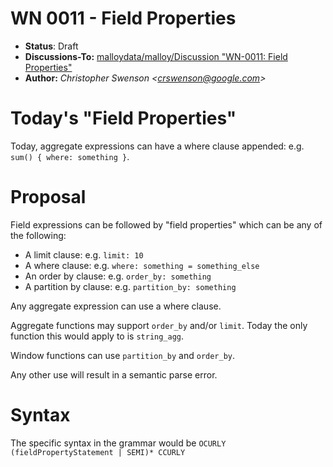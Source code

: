 # WN 0011 - Field Properties

- **Status**: Draft
- **Discussions-To:**  [malloydata/malloy/Discussion "WN-0011: Field Properties"](https://github.com/malloydata/malloy/discussions/1571])
- **Author:** _Christopher Swenson \<crswenson@google.com>_

# Today's "Field Properties"

Today, aggregate expressions can have a where clause appended: e.g. `sum() { where: something }`.

# Proposal 

Field expressions can be followed by "field properties" which can be any of the following:
- A limit clause: e.g. `limit: 10`
- A where clause: e.g. `where: something = something_else`
- An order by clause: e.g. `order_by: something`
- A partition by clause: e.g. `partition_by: something`

Any aggregate expression can use a where clause.

Aggregate functions may support `order_by` and/or `limit`. Today the only function this would apply to is `string_agg`.

Window functions can use `partition_by` and `order_by`. 

Any other use will result in a semantic parse error.

# Syntax

The specific syntax in the grammar would be `OCURLY (fieldPropertyStatement | SEMI)* CCURLY`